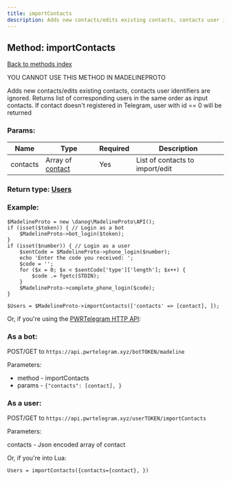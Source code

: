 ```yaml
---
title: importContacts
description: Adds new contacts/edits existing contacts, contacts user identifiers are ignored. Returns list of corresponding users in the same order as input contacts. If contact doesn't registered in Telegram, user with id == 0 will be returned
---
```

## Method: importContacts  
[Back to methods index](index.md)


YOU CANNOT USE THIS METHOD IN MADELINEPROTO


Adds new contacts/edits existing contacts, contacts user identifiers are ignored. Returns list of corresponding users in the same order as input contacts. If contact doesn't registered in Telegram, user with id == 0 will be returned

### Params:

| Name     |    Type       | Required | Description |
|----------|---------------|----------|-------------|
|contacts|Array of [contact](../types/contact.md) | Yes|List of contacts to import/edit|


### Return type: [Users](../types/Users.md)

### Example:


```
$MadelineProto = new \danog\MadelineProto\API();
if (isset($token)) { // Login as a bot
    $MadelineProto->bot_login($token);
}
if (isset($number)) { // Login as a user
    $sentCode = $MadelineProto->phone_login($number);
    echo 'Enter the code you received: ';
    $code = '';
    for ($x = 0; $x < $sentCode['type']['length']; $x++) {
        $code .= fgetc(STDIN);
    }
    $MadelineProto->complete_phone_login($code);
}

$Users = $MadelineProto->importContacts(['contacts' => [contact], ]);
```

Or, if you're using the [PWRTelegram HTTP API](https://pwrtelegram.xyz):

### As a bot:

POST/GET to `https://api.pwrtelegram.xyz/botTOKEN/madeline`

Parameters:

* method - importContacts
* params - `{"contacts": [contact], }`



### As a user:

POST/GET to `https://api.pwrtelegram.xyz/userTOKEN/importContacts`

Parameters:

contacts - Json encoded  array of contact



Or, if you're into Lua:

```
Users = importContacts({contacts={contact}, })
```

